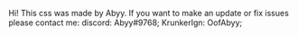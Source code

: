 Hi! This css was made by Abyy.
If you want to make an update or fix issues please contact me:
discord: Abyy#9768;
KrunkerIgn: OofAbyy;
